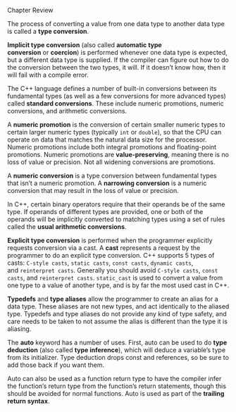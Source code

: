

Chapter Review

The process of converting a value from one data type to another data type is called a **type conversion**.

**Implicit type conversion** (also called **automatic type conversion** or **coercion**) is performed whenever one data type is expected, but a different data type is supplied. If the compiler can figure out how to do the conversion between the two types, it will. If it doesn’t know how, then it will fail with a compile error.

The C++ language defines a number of built-in conversions between its fundamental types (as well as a few conversions for more advanced types) called **standard conversions**. These include numeric promotions, numeric conversions, and arithmetic conversions.

A **numeric promotion** is the conversion of certain smaller numeric types to certain larger numeric types (typically `int` or `double`), so that the CPU can operate on data that matches the natural data size for the processor. Numeric promotions include both integral promotions and floating-point promotions. Numeric promotions are **value-preserving**, meaning there is no loss of value or precision. Not all widening conversions are promotions.

A **numeric conversion** is a type conversion between fundamental types that isn’t a numeric promotion. A **narrowing conversion** is a numeric conversion that may result in the loss of value or precision.

In C++, certain binary operators require that their operands be of the same type. If operands of different types are provided, one or both of the operands will be implicitly converted to matching types using a set of rules called the **usual arithmetic conversions**.

**Explicit type conversion** is performed when the programmer explicitly requests conversion via a cast. A **cast** represents a request by the programmer to do an explicit type conversion. C++ supports 5 types of casts: `C-style casts`, `static casts`, `const casts`, `dynamic casts`, and `reinterpret casts`. Generally you should avoid `C-style casts`, `const casts`, and `reinterpret casts`. `static_cast` is used to convert a value from one type to a value of another type, and is by far the most used cast in C++.

**Typedefs** and **type aliases** allow the programmer to create an alias for a data type. These aliases are not new types, and act identically to the aliased type. Typedefs and type aliases do not provide any kind of type safety, and care needs to be taken to not assume the alias is different than the type it is aliasing.

The **auto** keyword has a number of uses. First, auto can be used to do **type deduction** (also called **type inference**), which will deduce a variable’s type from its initializer. Type deduction drops const and references, so be sure to add those back if you want them.

Auto can also be used as a function return type to have the compiler infer the function’s return type from the function’s return statements, though this should be avoided for normal functions. Auto is used as part of the **trailing return syntax**.



